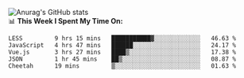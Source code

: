 
![Anurag's GitHub stats](https://github-readme-stats.vercel.app/api?username=supergczh&show_icons=true&theme=radical)
<br />
📊 **This Week I Spent My Time On:**

<!--START_SECTION:waka-->
```text
LESS         9 hrs 15 mins   ███████████▓░░░░░░░░░░░░░   46.63 % 
JavaScript   4 hrs 47 mins   ██████░░░░░░░░░░░░░░░░░░░   24.17 % 
Vue.js       3 hrs 27 mins   ████▒░░░░░░░░░░░░░░░░░░░░   17.38 % 
JSON         1 hr 45 mins    ██▒░░░░░░░░░░░░░░░░░░░░░░   08.87 % 
Cheetah      19 mins         ▒░░░░░░░░░░░░░░░░░░░░░░░░   01.63 % 
```
<!--END_SECTION:waka-->
